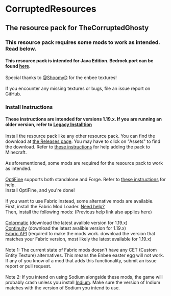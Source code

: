 # CorruptedResources
## The resource pack for TheCorruptedGhosty
### This resource pack requires some mods to work as intended. Read below. 
#### This resource pack is intended for Java Edition. Bedrock port can be found [here](https://github.com/sadmoonphoenix/corruptedresources/tree/TEST_bedrock).
Special thanks to [@ShoomyD](https://github.com/ShroomyD) for the enbee textures!
\
\
If you encounter any missing textures or bugs, file an issue report on GitHub.
### Install Instructions
#### These instructions are intended for versions 1.19.x. If you are running an older version, refer to [Legacy Installtion](https://github.com/sadmoonphoenix/corruptedresources/tree/main/legacy_install)
Install the resource pack like any other resource pack. You can find the download at [the Releases page](https://github.com/sadmoonphoenix/corruptedresources/releases). You may have to click on "Assets" to find the download. Refer to [these instructions](https://github.com/sadmoonphoenix/ghostypack/blob/main/install.md#how-to-install-a-minecraft-resourcepack) for help adding the pack to Minecraft.
\
\
As aforementioned, some mods are required for the resource pack to work as intended. 
\
\
[OptiFine](https://optifine.net/downloads) supports both standalone and Forge. Refer to [these instructions](https://github.com/sadmoonphoenix/ghostypack/blob/main/install.md#how-to-install-optifine) for help.
\
Install OptiFine, and you're done!
\
\
If you want to use Fabric instead, some alternative mods are available. 
\
First, install the Fabric Mod Loader. [Need help?](https://github.com/sadmoonphoenix/ghostypack/blob/main/install.md#how-to-install-alternative-fabric-mods)
\
Then, install the following mods: (Previous help link also applies here)
\
\
[Colormatic](https://www.curseforge.com/minecraft/mc-mods/colormatic/files/all?filter-game-version=1738749986%3A73407) (download the latest avalible version for 1.19.x)
\
[Continuity](https://www.curseforge.com/minecraft/mc-mods/continuity/files/all?filter-game-version=1738749986%3A73407) (download the latest avalible version for 1.19.x)
\
[Fabric API](https://www.curseforge.com/minecraft/mc-mods/fabric-api/files/all?filter-game-version=1738749986%3A73407) (required to make the mods work. download the version that matches your Fabric version, most likely the latest available for 1.19.x)
\
\
Note 1: The current state of Fabric mods doesn't have any CET (Custom Entity Texture) alternatives. This means the Enbee easter egg will not work. If any of you know of a mod that adds this functionality, submit an issue report or pull request.
\
\
Note 2: If you intend on using Sodium alongside these mods, the game will probably crash unless you install [Indium](https://www.curseforge.com/minecraft/mc-mods/indium/files/all?filter-game-version=1738749986%3A73407). Make sure the version of Indium matches with the version of Sodium you intend to use.
